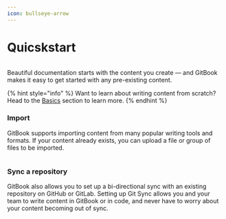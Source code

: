 ```yaml
---
icon: bullseye-arrow
---
```


# Quicskstart

<figure><img src="https://gitbookio.github.io/onboarding-template-images/quickstart-hero.png" alt=""><figcaption></figcaption></figure>

Beautiful documentation starts with the content you create — and GitBook makes it easy to get started with any pre-existing content.

{% hint style="info" %}
Want to learn about writing content from scratch? Head to the [Basics](broken-reference) section to learn more.
{% endhint %}

### Import

GitBook supports importing content from many popular writing tools and formats. If your content already exists, you can upload a file or group of files to be imported.

<div data-full-width="false"><figure><img src="https://gitbookio.github.io/onboarding-template-images/quickstart-import.png" alt=""><figcaption></figcaption></figure></div>

### Sync a repository

GitBook also allows you to set up a bi-directional sync with an existing repository on GitHub or GitLab. Setting up Git Sync allows you and your team to write content in GitBook or in code, and never have to worry about your content becoming out of sync.
